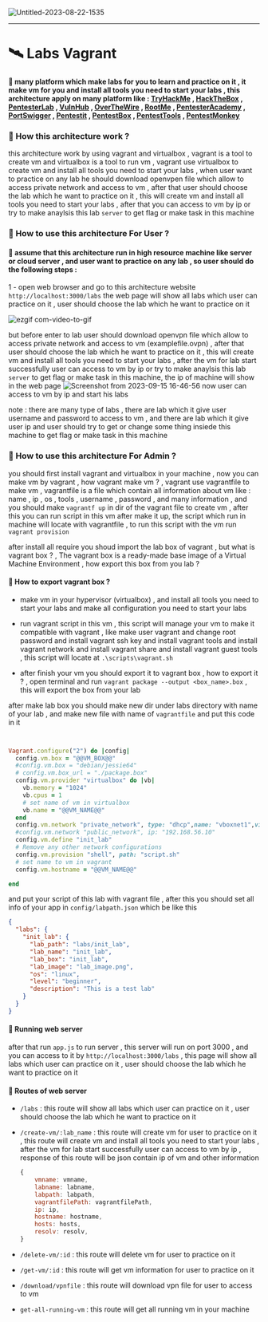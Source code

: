 ![Untitled-2023-08-22-1535](https://github.com/youssefshibl/labs_vagrant/assets/63800183/36226fbd-96f3-45a3-a78a-f077145f10d5)

---

# 🛰️ Labs Vagrant

#### 🚀 many platform which make labs for you to learn and practice on it , it make vm for you and install all tools you need to start your labs , this architecture apply on many platform like : [TryHackMe](https://tryhackme.com/) , [HackTheBox](https://www.hackthebox.eu/) , [PentesterLab](https://pentesterlab.com/) , [VulnHub](https://www.vulnhub.com/) , [OverTheWire](https://overthewire.org/wargames/) , [RootMe](https://www.root-me.org/) , [PentesterAcademy](https://www.pentesteracademy.com/) , [PortSwigger](https://portswigger.net/web-security) , [Pentestit](https://lab.pentestit.ru/) , [PentestBox](https://pentestbox.org/) , [PentestTools](https://pentest-tools.com/home) , [PentestMonkey](https://pentestmonkey.net/)

### 📌 How this architecture work ?

this architecture work by using vagrant and virtualbox , vagrant is a tool to create vm and virtualbox is a tool to run vm , vagrant use virtualbox to create vm and install all tools you need to start your labs , when user want to practice on any lab he should download openvpen file which allow to access private network and access to vm , after that user should choose the lab which he want to practice on it , this will create vm and install all tools you need to start your labs , after that you can access to vm by ip or try to make anaylsis this lab `server` to get flag or make task in this machine

### 📌 How to use this architecture For User ?

#### 🚀 assume that this architecture run in high resource machine like server or cloud server , and user want to practice on any lab , so user should do the following steps :

1 - open web browser and go to this architecture website `http://localhost:3000/labs` the web page will show all labs which user can practice on it , user should choose the lab which he want to practice on it

![ezgif com-video-to-gif](https://github.com/youssefshibl/labs_vagrant/assets/63800183/f7c015b4-bbef-4701-96e1-505328a15746)

but before enter to lab user should download openvpn file which allow to access private network and access to vm (examplefile.ovpn) , after that user should choose the lab which he want to practice on it , this will create vm and install all tools you need to start your labs , after the vm for lab start successfully user can access to vm by ip or try to make anaylsis this lab `server` to get flag or make task in this machine, the ip of machine will show in the web page
![Screenshot from 2023-09-15 16-46-56](https://github.com/youssefshibl/labs_vagrant/assets/63800183/9b19e063-8c87-4608-8611-aa487e106fb7)
now user can access to vm by ip and start his labs

note : there are many type of labs , there are lab which it give user username and password to access to vm , and there are lab which it give user ip and user should try to get or change some thing insiede this machine to get flag or make task in this machine

### 📌 How to use this architecture For Admin ?

you should first install vagrant and virtualbox in your machine , now you can make vm by vagrant , how vagrant make vm ? , vagrant use vagrantfile to make vm , vagrantfile is a file which contain all information about vm like : name , ip , os , tools , username , password , and many information , and you should make `vagrantf up` in dir of the vagrant file to create vm , after this you can run script in this vm after make it up, the script which run in machine will locate with vagrantfile , to run this script with the vm run `vagrant provision`

after install all require you shoud import the lab box of vagrant , but what is vagrant box ? , The vagrant box is a ready-made base image of a Virtual Machine Environment , how export this box from you lab ?

#### 🚀 How to export vagrant box ?

- make vm in your hypervisor (virtualbox) , and install all tools you need to start your labs and make all configuration you need to start your labs

- run vagrant script in this vm , this script will manage your vm to make it compatible with vagrant , like make user vagrant and change root password and install vagrant ssh key and install vagrant tools and install vagrant network and install vagrant share and install vagrant guest tools , this script will locate at `.\scripts\vagrant.sh`

- after finish your vm you should export it to vagrant box , how to export it ? , open terminal and run `vagrant package --output <box_name>.box` , this will export the box from your lab

after make lab box you should make new dir under labs directory with name of your lab , and make new file with name of `vagrantfile` and put this code in it

```ruby


Vagrant.configure("2") do |config|
  config.vm.box = "@@VM_BOX@@"
  #config.vm.box = "debian/jessie64"
  # config.vm.box_url = "./package.box"
  config.vm.provider "virtualbox" do |vb|
    vb.memory = "1024"
    vb.cpus = 1
    # set name of vm in virtualbox
    vb.name = "@@VM_NAME@@"
  end
  config.vm.network "private_network", type: "dhcp",name: "vboxnet1",virtualbox__intnet: false
  #config.vm.network "public_network", ip: "192.168.56.10"
  config.vm.define "init_lab"
  # Remove any other network configurations
  config.vm.provision "shell", path: "script.sh"
  # set name to vm in vagrant
  config.vm.hostname = "@@VM_NAME@@"

end
```

and put your script of this lab with vagrant file , after this you should set all info of your app in `config/labpath.json` which be like this

```json
{
  "labs": {
    "init_lab": {
      "lab_path": "labs/init_lab",
      "lab_name": "init_lab",
      "lab_box": "init_lab",
      "lab_image": "lab_image.png",
      "os": "linux",
      "level": "beginner",
      "description": "This is a test lab"
    }
  }
}
```

#### 🚀 Running web server

after that run `app.js` to run server , this server will run on port 3000 , and you can access to it by `http://localhost:3000/labs` , this page will show all labs which user can practice on it , user should choose the lab which he want to practice on it

#### 🧢 Routes of web server

- `/labs` : this route will show all labs which user can practice on it , user should choose the lab which he want to practice on it

- `/create-vm/:lab_name` : this route will create vm for user to practice on it , this route will create vm and install all tools you need to start your labs , after the vm for lab start successfully user can access to vm by ip , response of this route will be json contain ip of vm and other information 
    ```js
    {
        vmname: vmname,
        labname: labname,
        labpath: labpath,
        vagrantfilePath: vagrantfilePath,
        ip: ip,
        hostname: hostname,
        hosts: hosts,
        resolv: resolv,
    }
    ```

- `/delete-vm/:id` : this route will delete vm for user to practice on it 
- `/get-vm/:id` : this route will get vm information for user to practice on it
- `/download/vpnfile` : this route will download vpn file for user to access to vm
- `get-all-running-vm` : this route will get all running vm in your machine